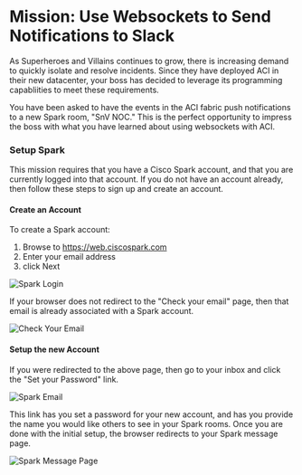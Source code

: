# Mission: Use Websockets to Send Notifications to Slack
As Superheroes and Villains continues to grow, there is increasing demand to quickly isolate and resolve incidents. Since they have deployed ACI in their new datacenter, your boss has decided to leverage its programming capabliities to meet these requirements.

You have been asked to have the events in the ACI fabric push notifications to a new Spark room, "SnV NOC." This is the perfect opportunity to impress the boss with what you have learned about using websockets with ACI.

### Setup Spark
This mission requires that you have a Cisco Spark account, and that you are currently logged into that account. If you do not have an account already, then follow these steps to sign up and create an account.

#### Create an Account
To create a Spark account:

1. Browse to https://web.ciscospark.com
2. Enter your email address
3. click Next

![Spark Login](assets/spark_login.png)

If your browser does not redirect to the "Check your email" page, then that email is already associated with a Spark account.

![Check Your Email](assets/check_your_email.png)

#### Setup the new Account
If you were redirected to the above page, then go to your inbox and click the "Set your Password" link.

![Spark Email](assets/spark_email.png)

This link has you set a password for your new account, and has you provide the name you would like others to see in your Spark rooms. Once you are done with the initial setup, the browser redirects to your Spark message page.

![Spark Message Page](assets/spark_message_page.png)
